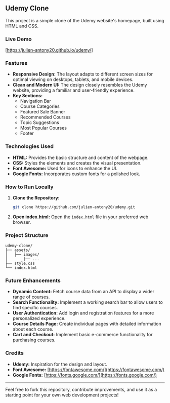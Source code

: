 ## Udemy Clone

This project is a simple clone of the Udemy website's homepage, built using HTML and CSS. 

### Live Demo

[https://julien-antony20.github.io/udemy/]

### Features

* **Responsive Design:**  The layout adapts to different screen sizes for optimal viewing on desktops, tablets, and mobile devices.
* **Clean and Modern UI:** The design closely resembles the Udemy website, providing a familiar and user-friendly experience.
* **Key Sections:**
    * Navigation Bar
    * Course Categories
    * Featured Sale Banner
    * Recommended Courses
    * Topic Suggestions
    * Most Popular Courses
    * Footer

### Technologies Used

* **HTML:**  Provides the basic structure and content of the webpage.
* **CSS:**  Styles the elements and creates the visual presentation.
* **Font Awesome:**  Used for icons to enhance the UI.
* **Google Fonts:**  Incorporates custom fonts for a polished look.

### How to Run Locally

1. **Clone the Repository:**
   ```bash
   git clone https://github.com/julien-antony20/udemy.git
   ```
2. **Open index.html:** 
   Open the `index.html` file in your preferred web browser. 

### Project Structure

```
udemy-clone/
├── assets/
│   ├── images/ 
│       ├── ...
├── style.css
└── index.html
```

### Future Enhancements

* **Dynamic Content:** Fetch course data from an API to display a wider range of courses.
* **Search Functionality:** Implement a working search bar to allow users to find specific courses.
* **User Authentication:** Add login and registration features for a more personalized experience.
* **Course Details Page:** Create individual pages with detailed information about each course.
* **Cart and Checkout:** Implement basic e-commerce functionality for purchasing courses.

### Credits

* **Udemy:** Inspiration for the design and layout.
* **Font Awesome:** [https://fontawesome.com/](https://fontawesome.com/)
* **Google Fonts:** [https://fonts.google.com/](https://fonts.google.com/)

---

Feel free to fork this repository, contribute improvements, and use it as a starting point for your own web development projects! 
